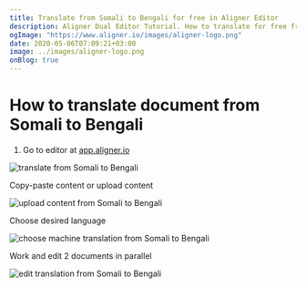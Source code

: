 ```yaml
---
title: Translate from Somali to Bengali for free in Aligner Editor
description: Aligner Dual Editor Tutorial. How to translate for free from Somali to Bengali. Aligner is multilingual document management platform. 
ogImage: "https://www.aligner.io/images/aligner-logo.png"
date: 2020-05-06T07:09:21+03:00
image: ../images/aligner-logo.png
onBlog: true
---
```


# How to translate document from Somali to Bengali

1. Go to editor at [app.aligner.io](https://app.aligner.io "Aligner App web page")

![translate from Somali to Bengali](../aligner-blank-editor.png "translate from Somali to Bengali")

Copy-paste content or upload content

![upload content from Somali to Bengali](../aligner-uploaded-document.png "upload content from Somali to Bengali")

Choose desired language

![choose machine translation from Somali to Bengali](../aligner-language-dropdown.png "choose machine translation from Somali to Bengali")

Work and edit 2 documents in parallel

![edit translation from Somali to Bengali](../aligner-double-sitded-editor.png "edit translation from Somali to Bengali")

